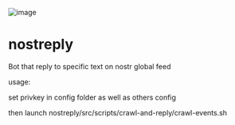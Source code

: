 ![image](https://user-images.githubusercontent.com/120996278/213881965-308c5d1a-1163-4615-9ff5-f66e37af2a27.png)


# nostreply


Bot that reply to specific text on nostr global feed

usage:

set privkey in config folder as well as others config 

then launch
 nostreply/src/scripts/crawl-and-reply/crawl-events.sh


